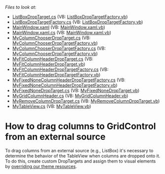 <!-- default file list -->
*Files to look at*:

* [ListBoxDropTarget.cs](./CS/DragDropColumns/ListBoxDropTarget/ListBoxDropTarget.cs) (VB: [ListBoxDropTargetFactory.vb](./VB/DragDropColumns/ListBoxDropTarget/ListBoxDropTargetFactory.vb))
* [ListBoxDropTargetFactory.cs](./CS/DragDropColumns/ListBoxDropTarget/ListBoxDropTargetFactory.cs) (VB: [ListBoxDropTargetFactory.vb](./VB/DragDropColumns/ListBoxDropTarget/ListBoxDropTargetFactory.vb))
* [MainWindow.xaml](./CS/DragDropColumns/MainWindow.xaml) (VB: [MainWindow.xaml.vb](./VB/DragDropColumns/MainWindow.xaml.vb))
* [MainWindow.xaml.cs](./CS/DragDropColumns/MainWindow.xaml.cs) (VB: [MainWindow.xaml.vb](./VB/DragDropColumns/MainWindow.xaml.vb))
* [MyColumnChooserDropTarget.cs](./CS/DragDropColumns/MyColumnChooserDropTarget/MyColumnChooserDropTarget.cs) (VB: [MyColumnChooserDropTargetFactory.vb](./VB/DragDropColumns/MyColumnChooserDropTarget/MyColumnChooserDropTargetFactory.vb))
* [MyColumnChooserDropTargetFactory.cs](./CS/DragDropColumns/MyColumnChooserDropTarget/MyColumnChooserDropTargetFactory.cs) (VB: [MyColumnChooserDropTargetFactory.vb](./VB/DragDropColumns/MyColumnChooserDropTarget/MyColumnChooserDropTargetFactory.vb))
* [MyFitColumnHeaderDropTarget.cs](./CS/DragDropColumns/MyFitColumnHeaderDropTargetFactory/MyFitColumnHeaderDropTarget.cs) (VB: [MyFitColumnHeaderDropTarget.vb](./VB/DragDropColumns/MyFitColumnHeaderDropTargetFactory/MyFitColumnHeaderDropTarget.vb))
* [MyFitColumnHeaderDropTargetFactory.cs](./CS/DragDropColumns/MyFitColumnHeaderDropTargetFactory/MyFitColumnHeaderDropTargetFactory.cs) (VB: [MyFitColumnHeaderDropTargetFactory.vb](./VB/DragDropColumns/MyFitColumnHeaderDropTargetFactory/MyFitColumnHeaderDropTargetFactory.vb))
* [MyFixedNoneColumnHeaderDropTargetFactory.cs](./CS/DragDropColumns/MyFixedNoneDropTarget/MyFixedNoneColumnHeaderDropTargetFactory.cs) (VB: [MyFixedNoneColumnHeaderDropTargetFactory.vb](./VB/DragDropColumns/MyFixedNoneDropTarget/MyFixedNoneColumnHeaderDropTargetFactory.vb))
* [MyFixedNoneDropTarget.cs](./CS/DragDropColumns/MyFixedNoneDropTarget/MyFixedNoneDropTarget.cs) (VB: [MyFixedNoneDropTarget.vb](./VB/DragDropColumns/MyFixedNoneDropTarget/MyFixedNoneDropTarget.vb))
* [MyGridColumnHeader.cs](./CS/DragDropColumns/MyGridColumnHeader.cs) (VB: [MyGridColumnHeader.vb](./VB/DragDropColumns/MyGridColumnHeader.vb))
* [MyRemoveColumnDropTarget.cs](./CS/DragDropColumns/MyRemoveColumnDropTarget.cs) (VB: [MyRemoveColumnDropTarget.vb](./VB/DragDropColumns/MyRemoveColumnDropTarget.vb))
* [MyTableView.cs](./CS/DragDropColumns/MyTableView/MyTableView.cs) (VB: [MyTableView.vb](./VB/DragDropColumns/MyTableView/MyTableView.vb))
<!-- default file list end -->
# How to drag columns to GridControl from an external source


<p>To drag columns from an external source (e.g., ListBox) it's necessary to determine the behavior of the TableView when columns are dropped onto it. To do this, create custom DropTargets and assign them to visual elements by <a href="https://www.devexpress.com/Support/Center/p/KA18580">overriding our theme resources</a>.</p>

<br/>


